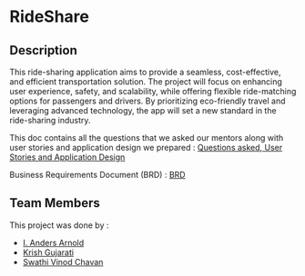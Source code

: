 # RideShare

## Description

This ride-sharing application aims to provide a seamless, cost-effective, and efficient transportation solution. The project will focus on enhancing user experience, safety, and scalability, while offering flexible ride-matching options for passengers and drivers. By prioritizing eco-friendly travel and leveraging advanced technology, the app will set a new standard in the ride-sharing industry.

This doc contains all the questions that we asked our mentors along with user stories and application design we prepared : [Questions asked, User Stories and Application Design](https://docs.google.com/document/d/1z1NA7evjcSxYlqUGdsJr2_i69N3A6hCUuGT9BcQQCGg/edit?usp=sharing)

Business Requirements Document (BRD) : [BRD](https://docs.google.com/document/d/1UHv8fVt0MKs4Zq6iB7Z_kER3EvoJWWKRLxF-UzSRmIQ/edit?usp=sharing)

## Team Members

This project was done by :

* [I. Anders Arnold](https://github.com/asquare004)
* [Krish Gujarati](https://github.com/Krish-Gujarati)
* [Swathi Vinod Chavan](https://github.com/swathivc)

